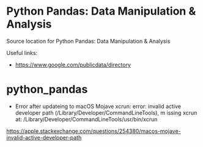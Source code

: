 # Python Pandas: Data Manipulation & Analysis

Source location for Python Pandas: Data Manipulation & Analysis

Useful links:

- https://www.google.com/publicdata/directory
# python_pandas

- Error after updateing to macOS Mojave
xcrun: error: invalid active developer path (/Library/Developer/CommandLineTools), m
issing xcrun at: /Library/Developer/CommandLineTools/usr/bin/xcrun

https://apple.stackexchange.com/questions/254380/macos-mojave-invalid-active-developer-path
